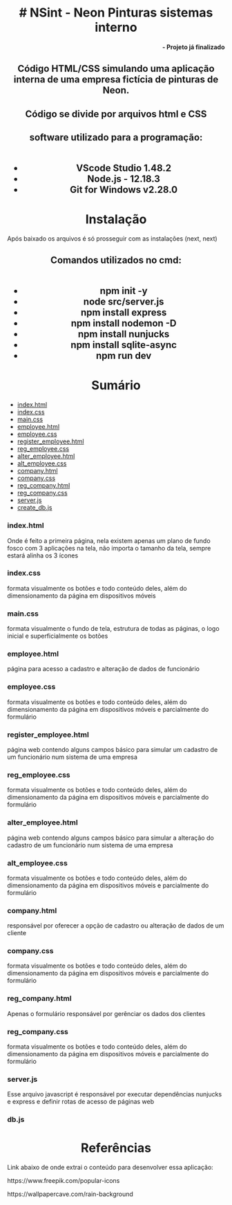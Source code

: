 <h1 align="center"># NSint - Neon Pinturas sistemas interno</h1>
<h4 align="right">- Projeto já finalizado</h4>

<h2 align="center">Código HTML/CSS simulando uma aplicação interna de uma empresa fictícia de pinturas de Neon. </h2>

<h2 align="center">Código se divide por arquivos html e CSS</h2>

<h2 align="center">software utilizado para a programação:<br><br>
<ul><li>VScode Studio 1.48.2</li>
<li>Node.js - 12.18.3</li>
  <li>Git for Windows v2.28.0 </li>
</ul></h2>

<h1 align="center">Instalação</h1>
Após baixado os arquivos é só prosseguir com as instalações (next, next)

<h2 align="center">Comandos utilizados no cmd:<br><br>
<ul>
  <li>npm init -y</li>
  <li>node src/server.js</li>
  <li>npm install express</li>
  <li>npm install nodemon -D</li>
  <li>npm install nunjucks</li>
  <li>npm install sqlite-async</li> 
  <li>npm run dev</li>
</ul>
</h2>

<h1 align="center">Sumário</h1>
<ul>
    <li><a href="#1">index.html</a></li>
    <li><a href="#1.1">index.css</a></li>
    <li><a href="#1.2">main.css</a></li>
    <li><a href="#2">employee.html</a></li>
    <li><a href="#2.1">employee.css</a></li>
    <li><a href="#2.2">register_employee.html</a></li>
    <li><a href="#2.3">reg_employee.css</a></li>
    <li><a href="#3.1">alter_employee.html</a></li>
    <li><a href="#3.2">alt_employee.css</a></li>
    <li><a href="#4.1">company.html</a></li>
    <li><a href="#4.2">company.css</a></li>
    <li><a href="#5.1">reg_company.html</a></li>
    <li><a href="#5.2">reg_company.css</a></li>
    <li><a href="#svjs">server.js</a></li>
    <li><a href="#dbjs">create_db.js</a></li>
</ul>

<h3 id="1">index.html</h3>
  <p>Onde é feito a primeira página, nela existem apenas um plano de fundo fosco com 3 aplicações na tela, não importa o tamanho da tela, sempre estará alinha os 3 ícones</p>
  <h3 id="1.1">index.css</h3>
  <p>formata visualmente os botões e todo conteúdo deles, além do dimensionamento da página em dispositivos móveis</p>
  <h3 id="1.2">main.css</h3>
  <p>formata visualmente o fundo de tela, estrutura de todas as páginas, o logo inicial e superficialmente os botões</p>
  <h3 id="2">employee.html</h3>
  <p>página para acesso a cadastro e alteração de dados de funcionário</p>
  <h3 id="2.1">employee.css</h3>
  <p>formata visualmente os botões e todo conteúdo deles, além do dimensionamento da página em dispositivos móveis e parcialmente do formulário </p>
  <h3 id="2.2">register_employee.html</h3>
  <p>página web contendo alguns campos básico para simular um cadastro de um funcionário num sistema de uma empresa</p>
  <h3 id="2.3">reg_employee.css</h3>
  <p>formata visualmente os botões e todo conteúdo deles, além do dimensionamento da página em dispositivos móveis e parcialmente do formulário</p>
  <h3 id="3.1">alter_employee.html</h3>
  <p>página web contendo alguns campos básico para simular a alteração do cadastro de um funcionário num sistema de uma empresa</p>
  <h3 id="3.2">alt_employee.css</h3>
  <p>formata visualmente os botões e todo conteúdo deles, além do dimensionamento da página em dispositivos móveis e parcialmente do formulário</p>
  <h3 id="4.1">company.html</h3>
  <p>responsável por oferecer a opção de cadastro ou alteração de dados de um cliente</p>
  <h3 id="4.2">company.css</h3>
  <p>formata visualmente os botões e todo conteúdo deles, além do dimensionamento da página em dispositivos móveis e parcialmente do formulário</p>
  <h3 id="5.1">reg_company.html</h3>
  <p>Apenas o formulário responsável por gerênciar os dados dos clientes</p>
  <h3 id="5.2">reg_company.css</h3>
  <p>formata visualmente os botões e todo conteúdo deles, além do dimensionamento da página em dispositivos móveis e parcialmente do formulário</p>
  <h3 id="svjs">server.js</h3>
  <p>Esse arquivo javascript é responsável por executar dependências nunjucks e express e definir rotas de acesso de páginas web</p>
  <h3 id="dbjs">db.js</h3>
  <p></p>

<h1 align="center">Referências</h1>
<p>Link abaixo de onde extrai o conteúdo para desenvolver essa aplicação:</p>
<p>https://www.freepik.com/popular-icons</p>
<p>https://wallpapercave.com/rain-background</p>